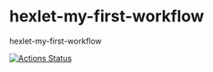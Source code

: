 # hexlet-my-first-workflow
hexlet-my-first-workflow

[![Actions Status](https://github.com/DSunShine371/hexlet-my-first-workflow/actions/workflows/hello-world-workflow.yml/badge.svg)](https://github.com/DSunShine371/hexlet-my-first-workflow/actions)
